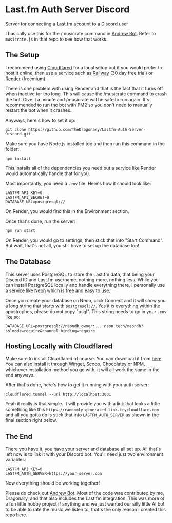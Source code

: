 # Last.fm Auth Server Discord
Server for connecting a Last.fm account to a Discord user

I basically use this for the /musicrate command in [Andrew Bot](https://github.com/SpookedDoor/Andrew-Discord-Bot).
Refer to ``musicrate.js`` in that repo to see how that works.

## The Setup
I recommend using [Cloudflared](https://github.com/TheDragonary/Lastfm-Auth-Server-Discord/edit/main/README.md#hosting-locally-with-cloudflared) for a local setup but if you would prefer to host it online, then use a service such as [Railway](https://railway.com) (30 day free trial) or [Render](https://render.com) (freemium).

There is one problem with using Render and that is the fact that it turns off when inactive for too long. This will cause the /musicrate command to crash the bot. Give it a minute and /musicrate will be safe to run again. It's recommended to run the bot with PM2 so you don't need to manually restart the bot when it crashes.

Anyways, here's how to set it up:

```
git clone https://github.com/TheDragonary/Lastfm-Auth-Server-Discord.git
```

Make sure you have Node.js installed too and then run this command in the folder:
```
npm install
```
This installs all of the dependencies you need but a service like Render would automatically handle that for you.

Most importantly, you need a ``.env`` file. Here's how it should look like:
```dotenv
LASTFM_API_KEY=0
LASTFM_API_SECRET=0
DATABASE_URL=postgresql://
```
On Render, you would find this in the Environment section.

Once that's done, run the server:
```
npm run start
```
On Render, you would go to settings, then stick that into "Start Command". But wait, that's not all, you still have to set up the database too!

## The Database
This server uses PostgreSQL to store the Last.fm data, that being your Discord ID and Last.fm username, nothing more, nothing less. While you can install PostgreSQL locally and handle everything there, I personally use a service like [Neon](https://neon.com) which is free and easy to use.

Once you create your database on Neon, click Connect and it will show you a long string that starts with ``postgresql://``. Yes it is everything within the apostrophes, please do not copy "psql". This string needs to go in your ``.env`` like so:
```dotenv
DATABASE_URL=postgresql://neondb_owner:....neon.tech/neondb?sslmode=require&channel_binding=require
```

## Hosting Locally with Cloudflared
Make sure to install Cloudflared of course. You can download it from [here](https://developers.cloudflare.com/cloudflare-one/connections/connect-networks/downloads/). You can also install it through Winget, Scoop, Chocolatey or NPM, whichever installation method you go with, it will all work the same in the end anyways.

After that's done, here's how to get it running with your auth server:
```
cloudflared tunnel --url http://localhost:3001
```
Yeah it really is that simple. It will provide you with a link that looks a little something like this `https://randomly-generated-link.trycloudflare.com` and all you gotta do is stick that into `LASTFM_AUTH_SERVER` as shown in the final section right below.

## The End
There you have it, you have your server and database all set up. All that's left now is to link it with your Discord bot. You'll need just two environment variables:
```dotenv
LASTFM_API_KEY=0
LASTFM_AUTH_SERVER=https://your-server.com
```
Now everything should be working together!

Please do check out [Andrew Bot](https://github.com/SpookedDoor/Andrew-Discord-Bot). Most of the code was contributed by me, Dragonary, and that also includes the Last.fm integration. This was more of a fun little hobby project if anything and we just wanted our silly little AI bot to be able to rate the music we listen to, that's the only reason I created this repo here.
